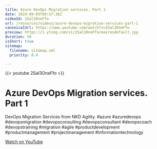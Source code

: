 ```yaml
---
title: Azure DevOps Migration services. Part 1
date: 2024-09-03T09:57:36Z
videoId: 2Sal3OneFfo
url: /resources/videos/azure-devops-migration-services-part-1
canonicalUrl: https://www.youtube.com/watch?v=2Sal3OneFfo
preview: https://i.ytimg.com/vi/2Sal3OneFfo/maxresdefault.jpg
duration: 59
isShort: true
sitemap:
  filename: sitemap.xml
  priority: 0.4

---
```


{{< youtube 2Sal3OneFfo >}}

# Azure DevOps Migration services. Part 1

DevOps Migration Services from NKD Agility. #azure #azuredevops #devopsmigration #devopsconsulting #devopsconsultant #devopscoach #devopstraining #migration #agile #productdevelopment #productmanagement #projectmanagement #informationtechnology

[Watch on YouTube](https://www.youtube.com/watch?v=2Sal3OneFfo)


